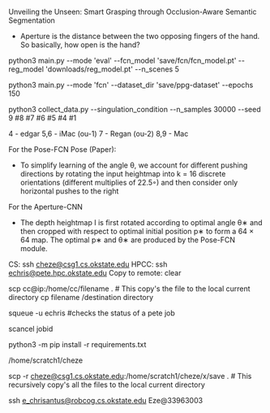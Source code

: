 Unveiling the Unseen: Smart Grasping through Occlusion-Aware Semantic Segmentation

- Aperture is the distance between the two opposing fingers of the hand. So basically, how open is the hand?

<!-- python3 main.py --mode 'eval' --fcn_model 'downloads/fcn_model.pt' --reg_model 'downloads/reg_model.pt' --n_scenes 5 -->
python3 main.py --mode 'eval' --fcn_model 'save/fcn/fcn_model.pt' --reg_model 'downloads/reg_model.pt' --n_scenes 5

python3 main.py --mode 'fcn' --dataset_dir 'save/ppg-dataset' --epochs 150

python3 collect_data.py --singulation_condition --n_samples 30000 --seed 9 #8 #7 #6 #5 #4 #1

4 - edgar
5,6 - iMac (ou-1)
7 - Regan (ou-2)
8,9 - Mac



For the Pose-FCN Pose (Paper):
- To simplify learning of the angle θ, we account for
different pushing directions by rotating the input heightmap into
k = 16 discrete orientations (different multiplies of 22.5◦) and
then consider only horizontal pushes to the right

For the Aperture-CNN
- The depth heightmap I is first rotated according to optimal angle θ∗ and then cropped with
respect to optimal initial position p∗ to form a 64 × 64 map. The
optimal p∗ and θ∗ are produced by the Pose-FCN module.

CS: ssh cheze@csg1.cs.okstate.edu
HPCC: ssh echris@pete.hpc.okstate.edu
Copy to remote: clear

scp cc@ip:/home/cc/filename . # This copy's the file to the local current directory
cp filename /destination directory

squeue -u echris #checks the status of a pete job

scancel jobid

python3 -m pip install -r requirements.txt

 /home/scratch1/cheze

 scp -r cheze@csg1.cs.okstate.edu:/home/scratch1/cheze/x/save . # This recursively copy's all the files to the local current directory


ssh e_chrisantus@robcog.cs.okstate.edu
Eze@33963003